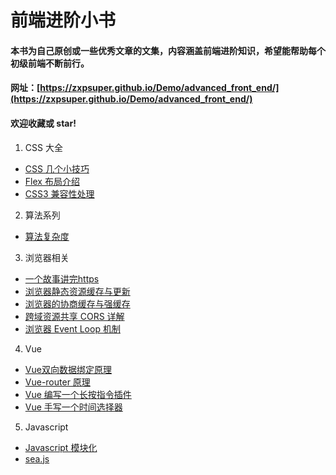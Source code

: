 # 前端进阶小书
#### 本书为自己原创或一些优秀文章的文集，内容涵盖前端进阶知识，希望能帮助每个初级前端不断前行。
#### 网址：[https://zxpsuper.github.io/Demo/advanced_front_end/](https://zxpsuper.github.io/Demo/advanced_front_end/)

#### 欢迎收藏或 star!
1. CSS 大全
* [CSS 几个小技巧](./docs/css/cssTips.md)
* [Flex 布局介绍](./docs/css/flex.md)
* [CSS3 兼容性处理](./docs/css/css3.md)

2. 算法系列
* [算法复杂度](./docs/suanfa/binarySearch.md)

3. 浏览器相关
* [一个故事讲完https](./docs/browser/https.md)
* [浏览器静态资源缓存与更新](./docs/browser/static.md)
* [浏览器的协商缓存与强缓存](./docs/browser/cache.md)
* [跨域资源共享 CORS 详解](./docs/browser/cors.md)
* [浏览器 Event Loop 机制](./docs/browser/eventloop.md)

4. Vue
* [Vue双向数据绑定原理](./docs/vue/vue.md)
* [Vue-router 原理](./docs/vue/router.md)
* [Vue 编写一个长按指令插件](./docs/vue/vueplugin.md)
* [Vue 手写一个时间选择器](./docs/vue/vuedate.md)

5. Javascript
* [Javascript 模块化](./docs/js/amd_commonjs.md)
* [sea.js](./docs/js/seajs.md)

